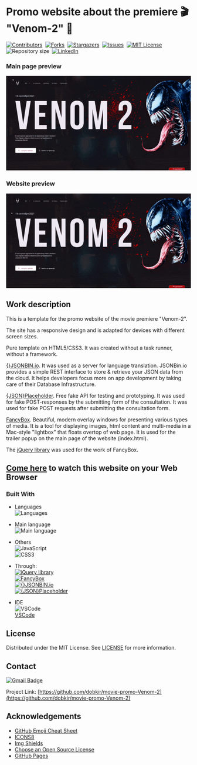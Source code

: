 # Promo website about the premiere :clapper: "Venom-2" :movie_camera:

[![Contributors][contributors-shield]][contributors-url]&nbsp;
[![Forks][forks-shield]][forks-url]&nbsp;
[![Stargazers][stars-shield]][stars-url]&nbsp;
[![Issues][issues-shield]][issues-url]&nbsp;
[![MIT License][license-shield]][license-url]&nbsp;
![Repository size][repo-size-shield]&nbsp;
[![LinkedIn][linkedin-shield]][linkedin-url]

### Main page preview
![Website trailer main page][product-screenshot-main_page]
### Website preview
![Website trailer all pages][product-screenshot-all_pages]

<!-- WORK DESCRIPTION -->
## Work description

This is a template for the promo website of the movie premiere "Venom-2".

The site has a responsive design and is adapted for devices with different screen sizes.

Pure template on HTML5/CSS3. It was created without a task runner, without a framework.

[{}JSONBIN.io](https://jsonbin.io/). It was used as a server for language translation.
JSONBin.io provides a simple REST interface to store & retrieve your JSON data from the cloud. 
It helps developers focus more on app development by taking care of their Database Infrastructure.<br>

[{JSON}Placeholder](https://jsonplaceholder.typicode.com/). Free fake API for testing and prototyping. 
It was used for fake POST-responses by the submitting form of the consultation. 
It was used for fake POST requests after submitting the consultation form.

[FancyBox](https://fancyapps.com/). Beautiful, modern overlay windows for presenting various types of media.
It is a tool for displaying images, html content and multi-media in a Mac-style "lightbox" that floats overtop of web page.
It is used for the trailer popup on the main page of the website (index.html).

The [jQuery library](https://jquery.com/) was used for the work of FancyBox.

<!-- LINK TO WEBSITE -->
## [Come here](https://dobkir.github.io/movie-promo-Venom-2/) to watch this website on your Web Browser

<!-- TOOLS -->
### Built With

- Languages<br>
![Languages][languages-shield]

- Main language<br>
![Main language][main-language-shield]

- Others<br>
![JavaScript](https://img.shields.io/badge/JavaScript-25.7%25-f1e05a?logo=JavaScript&logoColor=f1e05a&style=for-the-badge)<br>
![CSS3](https://img.shields.io/badge/CSS3-9.1%25-563d7c?logo=CSS3&logoColor=563d7c&style=for-the-badge)

- Through:<br>
[![jQuery library](https://img.shields.io/badge/jQuery-0769AD?style=for-the-badge&logo=jquery&logoColor=white)](https://jquery.com/)<br>
[![FancyBox](https://img.shields.io/badge/FancyBox-00C8B0?style=for-the-badge&logo=FancyBox&logoColor=00C8B0)](https://fancyapps.com/)<br>
[![{}JSONBIN.io](https://img.shields.io/badge/JSONBIN-2568ed?style=for-the-badge&logo=JSONBIN&logoColor=2568ed)](https://jsonbin.io/)<br>
[![{JSON}Placeholder](https://img.shields.io/badge/{JSON}Placeholder-DBEAFE?style=for-the-badge&logo={JSON}Placeholder&logoColor=DBEAFE)](https://jsonplaceholder.typicode.com/)

- IDE<br>
![VSCode](https://img.icons8.com/color/48/000000/visual-studio-code-2019.png)<br>
 [VSCode](https://code.visualstudio.com/)

<!-- LICENSE -->
## License

Distributed under the MIT License. See [LICENSE](LICENSE.txt) for more information.

<!-- CONTACT -->
## Contact

[![Gmail Badge](https://img.shields.io/badge/Gmail-d14836?style=for-the-badge&logo=Gmail&logoColor=white&link=mailto:p.kirillov2020@gmail.com)](mailto:p.kirillov2020@gmail.com)

Project Link: [https://github.com/dobkir/movie-promo-Venom-2](https://github.com/dobkir/movie-promo-Venom-2)

<!-- ACKNOWLEDGEMENTS -->
## Acknowledgements
- [GitHub Emoji Cheat Sheet](https://www.webpagefx.com/tools/emoji-cheat-sheet)
- [ICONS8](https://icons8.com/)
- [Img Shields](https://shields.io)
- [Choose an Open Source License](https://choosealicense.com)
- [GitHub Pages](https://pages.github.com)

<!-- MARKDOWN LINKS & IMAGES -->
<!-- https://www.markdownguide.org/basic-syntax/#reference-style-links -->
[contributors-shield]: https://img.shields.io/github/contributors/dobkir/movie-promo-Venom-2.svg?style=for-the-badge
[contributors-url]: https://github.com/dobkir/movie-promo-Venom-2/graphs/contributors
[forks-shield]: https://img.shields.io/github/forks/dobkir/movie-promo-Venom-2.svg?style=for-the-badge
[forks-url]: https://github.com/dobkir/movie-promo-Venom-2/network/members
[stars-shield]: https://img.shields.io/github/stars/dobkir/movie-promo-Venom-2.svg?style=for-the-badge
[stars-url]: https://github.com/dobkir/movie-promo-Venom-2/stargazers
[issues-shield]: https://img.shields.io/github/issues/dobkir/movie-promo-Venom-2.svg?style=for-the-badge
[issues-url]: https://github.com/dobkir/movie-promo-Venom-2/issues
[license-shield]: https://img.shields.io/github/license/dobkir/movie-promo-Venom-2.svg?style=for-the-badge
[license-url]: https://github.com/dobkir/movie-promo-Venom-2/blob/master/LICENSE.txt
[linkedin-shield]: https://img.shields.io/badge/-LinkedIn-black.svg?style=for-the-badge&logo=linkedin&colorB=555
[linkedin-url]: https://www.linkedin.com/in/pavel-kirillov-dobkir
[repo-size-shield]: https://img.shields.io/github/repo-size/dobkir/movie-promo-Venom-2.svg?style=for-the-badge
[languages-shield]: https://img.shields.io/github/languages/count/dobkir/movie-promo-Venom-2.svg?style=for-the-badge
[main-language-shield]: https://img.shields.io/github/languages/top/dobkir/movie-promo-Venom-2.svg?style=for-the-badge&color=e34c26
[product-screenshot-main_page]: https://github.com/dobkir/trailers/blob/master/venom-2_trailer/venom-2_main.gif
[product-screenshot-all_pages]: https://github.com/dobkir/trailers/blob/master/venom-2_trailer/venom-2_all.gif

<!-- Pages -->

